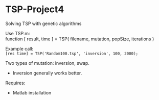 # TSP-Project4
Solving TSP with genetic algorithms

Use TSP.m:  
function [ result, time ] = TSP( filename, mutation, popSize, iterations )

Example call:  
`[res time] = TSP('Random100.tsp', 'inversion', 100, 2000);`

Two types of mutation: inversion, swap.
 - Inversion generally works better.
 
 Requires:
  - Matlab installation
